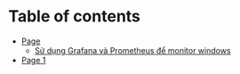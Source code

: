 # Table of contents

* [Page](README.md)
  * [Sử dụng Grafana và Prometheus để monitor windows](page/su-dung-grafana-va-prometheus-de-monitor-windows.md)
* [Page 1](page-1.md)
